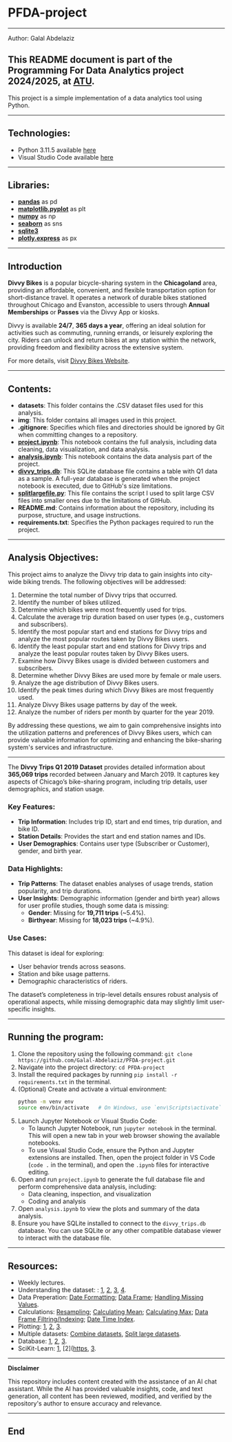 # PFDA-project

***

Author: Galal Abdelaziz

## This README document is part of the __Programming For Data Analytics__ project 2024/2025, at [ATU](https://www.atu.ie/).

This project is a simple implementation of a data analytics tool using Python. 

***

## Technologies:

* Python 3.11.5 available [here](https://www.anaconda.com/download)
* Visual Studio Code available [here](https://code.visualstudio.com/)

***

## Libraries:

- [**pandas**](https://pandas.pydata.org/) as pd
- [**matplotlib.pyplot**](https://matplotlib.org/stable/api/pyplot_api.html) as plt
- [**numpy**](https://numpy.org/) as np
- [**seaborn**](https://seaborn.pydata.org/) as sns
- [**sqlite3**](https://docs.python.org/3/library/sqlite3.html)
- [**plotly.express**](https://plotly.com/python/plotly-express/) as px

***

## Introduction

**Divvy Bikes** is a popular bicycle-sharing system in the **Chicagoland** area, providing an affordable, convenient, and flexible transportation option for short-distance travel. It operates a network of durable bikes stationed throughout Chicago and Evanston, accessible to users through **Annual Memberships** or **Passes** via the Divvy App or kiosks.

Divvy is available **24/7**, **365 days a year**, offering an ideal solution for activities such as commuting, running errands, or leisurely exploring the city. Riders can unlock and return bikes at any station within the network, providing freedom and flexibility across the extensive system.

For more details, visit [Divvy Bikes Website](https://divvybikes.com/about).

***

## Contents:

- **datasets**: This folder contains the .CSV dataset files used for this analysis.
- **img**: This folder contains all images used in this project.
- **.gitignore**: Specifies which files and directories should be ignored by Git when committing changes to a repository.
- [**project.ipynb**](https://github.com/Galal-Abdelaziz/PFDA-project/blob/main/project.ipynb): This notebook contains the full analysis, including data cleaning, data visualization, and data analysis.
- [**analysis.ipynb**](https://github.com/Galal-Abdelaziz/PFDA-project/blob/main/analysis.ipynb): This notebook contains the data analysis part of the project.
- [**divvy_trips.db**](https://github.com/Galal-Abdelaziz/PFDA-project/blob/main/divvy_trips.db): This SQLite database file contains a table with Q1 data as a sample. A full-year database is generated when the project notebook is executed, due to GitHub's size limitations.
- [**splitlargefile.py**](https://github.com/Galal-Abdelaziz/PFDA-project/blob/main/splitlargefile.py): This file contains the script I used to split large CSV files into smaller ones due to the limitations of GitHub.
- **README.md**: Contains information about the repository, including its purpose, structure, and usage instructions.
- **requirements.txt**: Specifies the Python packages required to run the project.

***

## Analysis Objectives:

This project aims to analyze the Divvy trip data to gain insights into city-wide biking trends. The following objectives will be addressed:

1. Determine the total number of Divvy trips that occurred.
2. Identify the number of bikes utilized.
3. Determine which bikes were most frequently used for trips.
4. Calculate the average trip duration based on user types (e.g., customers and subscribers).
5. Identify the most popular start and end stations for Divvy trips and analyze the most popular routes taken by Divvy Bikes users.
6. Identify the least popular start and end stations for Divvy trips and analyze the least popular routes taken by Divvy Bikes users.
7. Examine how Divvy Bikes usage is divided between customers and subscribers.
8. Determine whether Divvy Bikes are used more by female or male users.
9. Analyze the age distribution of Divvy Bikes users.
10. Identify the peak times during which Divvy Bikes are most frequently used.
11. Analyze Divvy Bikes usage patterns by day of the week.
12. Analyze the number of riders per month by quarter for the year 2019.

By addressing these questions, we aim to gain comprehensive insights into the utilization patterns and preferences of Divvy Bikes users, which can provide valuable information for optimizing and enhancing the bike-sharing system's services and infrastructure.

***

The **Divvy Trips Q1 2019 Dataset** provides detailed information about **365,069 trips** recorded between January and March 2019. It captures key aspects of Chicago’s bike-sharing program, including trip details, user demographics, and station usage.

### Key Features:

- **Trip Information**: Includes trip ID, start and end times, trip duration, and bike ID.
- **Station Details**: Provides the start and end station names and IDs.
- **User Demographics**: Contains user type (Subscriber or Customer), gender, and birth year.

### Data Highlights:

- **Trip Patterns**: The dataset enables analyses of usage trends, station popularity, and trip durations.
- **User Insights**: Demographic information (gender and birth year) allows for user profile studies, though some data is missing:
  - **Gender**: Missing for **19,711 trips** (~5.4%).
  - **Birthyear**: Missing for **18,023 trips** (~4.9%).

### Use Cases:

This dataset is ideal for exploring:
- User behavior trends across seasons.
- Station and bike usage patterns.
- Demographic characteristics of riders.

The dataset’s completeness in trip-level details ensures robust analysis of operational aspects, while missing demographic data may slightly limit user-specific insights.

***

## Running the program:

1. Clone the repository using the following command: `git clone https://github.com/Galal-Abdelaziz/PFDA-project.git`
2. Navigate into the project directory: `cd PFDA-project`
3. Install the required packages by running `pip install -r requirements.txt` in the terminal.
4. (Optional) Create and activate a virtual environment:
    ```sh
    python -m venv env
    source env/bin/activate   # On Windows, use `env\Scripts\activate`
    ```
5. Launch Jupyter Notebook or Visual Studio Code:
    - To launch Jupyter Notebook, run `jupyter notebook` in the terminal. This will open a new tab in your web browser showing the available notebooks.
    - To use Visual Studio Code, ensure the Python and Jupyter extensions are installed. Then, open the project folder in VS Code (`code .` in the terminal), and open the `.ipynb` files for interactive editing.
6. Open and run `project.ipynb` to generate the full database file and perform comprehensive data analysis, including:
   - Data cleaning, inspection, and visualization
   - Coding and analysis
7. Open `analysis.ipynb` to view the plots and summary of the data analysis.
8. Ensure you have SQLite installed to connect to the `divvy_trips.db` database. You can use SQLite or any other compatible database viewer to interact with the database file.

***

## Resources:

- Weekly lectures. 
- Understanding the dataset: : [1](https://divvy-tripdata.s3.amazonaws.com/index.html), [2](https://www.kaggle.com/datasets/mdmasumomarjashim/divvy-trips-data-20192020), [3](https://medium.com/@gbemuduazubuike/), [4](divvy-bikes-an-exercise-on-data-cleaning-and-analysis-of-cycling-data-using-r-programming-language-c38e8a4521ef).
- Data Preperation: [Date Formatting](https://pandas.pydata.org/pandas-docs/stable/reference/api/pandas.to_datetime.html); [Data Frame](https://pandas.pydata.org/pandas-docs/stable/reference/api/pandas.DataFrame.set_index.html); [Handling Missing Values](https://community.sisense.com/t5/knowledge-base/dealing-with-missing-values-in-python/ta-p/9376).
- Calculations: [Resampling](https://pandas.pydata.org/pandas-docs/stable/user_guide/timeseries.html#resampling); [Calculating Mean](https://pandas.pydata.org/pandas-docs/stable/reference/api/pandas.DataFrame.mean.html); [Calculating Max](https://pandas.pydata.org/pandas-docs/stable/reference/api/pandas.Series.max.html); [Data Frame Filtring/Indexing](https://pandas.pydata.org/pandas-docs/stable/user_guide/indexing.html#boolean-indexing); [Date Time Index](https://pandas.pydata.org/pandas-docs/stable/user_guide/timeseries.html#dateoffset).
- Plotting: [1](https://matplotlib.org/stable/api/_as_gen/matplotlib.pyplot.figure.html), [2](https://matplotlib.org/stable/api/_as_gen/matplotlib.pyplot.plot.html), [3](https://matplotlib.org/stable/api/axes_api.html).  
- Multiple datasets: [Combine datasets](https://stackoverflow.com/questions/77532900/concatenating-multiple-data-frames-in-python), [Split large datasets](https://dev.to/benjaminrancourt/how-to-split-a-large-csv-file-based-on-the-number-of-rows-312o).
- Database: [1](https://www.sqlitetutorial.net/sqlite-python/), [2](https://docs.python.org/3/library/sqlite3.html), [3](https://www.w3schools.com/sql/).
- SciKit-Learn: [1](https://scikit-learn.org/0.24/modules/generated/sklearn.preprocessing.StandardScaler.html), [2]([https](https://scikit-learn.org/0.19/modules/generated/sklearn.cluster.KMeans.html), [3](https://scikit-learn.org/1.5/modules/generated/sklearn.decomposition.PCA.html).

***

**Disclaimer**

This repository includes content created with the assistance of an AI chat assistant. While the AI has provided valuable insights, code, and text generation, all content has been reviewed, modified, and verified by the repository's author to ensure accuracy and relevance.

***

## End